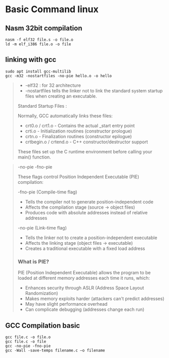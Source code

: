 # Basic Command linux

## Nasm 32bit compilation
```
nasm -f elf32 file.s -o file.o
ld -m elf_i386 file.o -o file
```
## linking with gcc
```
sudo apt install gcc-multilib
gcc -m32 -nostartfiles -no-pie hello.o -o hello
```
> - -elf32 : for 32 architecture
> - -nostartfiles tells the linker not to link the standard system startup files when creating an executable.
> 
> Standard Startup Files :
> 
> Normally, GCC automatically links these files:
> - crt0.o / crt1.o - Contains the actual _start entry point
> - crti.o - Initialization routines (constructor prologue)
> - crtn.o - Finalization routines (constructor epilogue)
> - crtbegin.o / crtend.o - C++ constructor/destructor support
>
> These files set up the C runtime environment before calling your main() function.


> -no-pie -fno-pie 
> 
> These flags control Position Independent Executable (PIE) compilation:
> 
> -fno-pie (Compile-time flag)
> 
> - Tells the compiler not to generate position-independent code
> - Affects the compilation stage (source → object files)
> - Produces code with absolute addresses instead of relative addresses
> 
> -no-pie (Link-time flag)
> 
> - Tells the linker not to create a position-independent executable
> - Affects the linking stage (object files → executable)
> - Creates a traditional executable with a fixed load address
> 
> ### What is PIE?
> PIE (Position Independent Executable) allows the program to be loaded at different memory addresses each time it runs, which:
> 
> - Enhances security through ASLR (Address Space Layout Randomization)
> - Makes memory exploits harder (attackers can't predict addresses)
> - May have slight performance overhead
> - Can complicate debugging (addresses change each run)

## GCC Compilation basic
```
gcc file.c -o file.o
gcc file.c -o file
gcc -no-pie -fno-pie
gcc -Wall -save-temps filename.c –o filename
```

